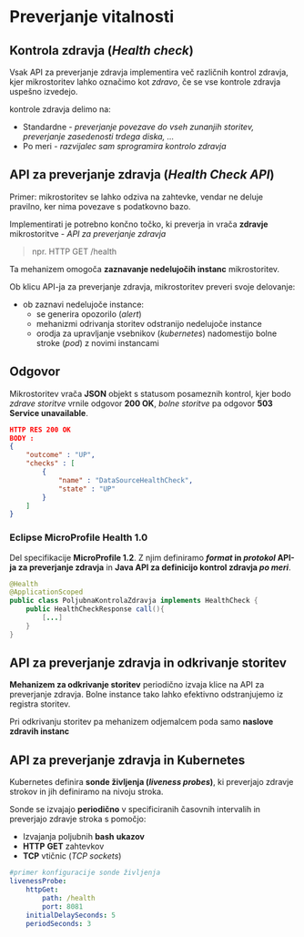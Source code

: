 # Preverjanje vitalnosti

## Kontrola zdravja (*Health check*)
Vsak API za preverjanje zdravja implementira več različnih kontrol zdravja, kjer mikrostoritev lahko označimo kot *zdravo*, če se vse kontrole zdravja uspešno izvedejo.

kontrole zdravja delimo na:
- Standardne - *preverjanje povezave do vseh zunanjih storitev, preverjanje zasedenosti trdega diska, ...*
- Po meri - *razvijalec sam sprogramira kontrolo zdravja*

## API za preverjanje zdravja (*Health Check API*)
Primer: mikrostoritev se lahko odziva na zahtevke, vendar ne deluje pravilno, ker nima povezave s podatkovno bazo.

Implementirati je potrebno končno točko, ki preverja in vrača **zdravje** mikrostoritve - *API za preverjanje zdravja*
> npr. HTTP GET /health

Ta mehanizem omogoča **zaznavanje nedelujočih instanc** mikrostoritev.

Ob klicu API-ja za preverjanje zdravja, mikrostoritev preveri svoje delovanje:
- ob zaznavi nedelujoče instance:
    - se generira opozorilo (*alert*)
    - mehanizmi odrivanja storitev odstranijo nedelujoče instance
    - orodja za upravljanje vsebnikov (*kubernetes*) nadomestijo bolne stroke (*pod*) z novimi instancami

## Odgovor
Mikrostoritev vrača **JSON** objekt s statusom posameznih kontrol, kjer bodo *zdrave storitve* vrnile odgovor **200 OK**, *bolne storitve* pa odgovor **503 Service unavailable**.

```json
HTTP RES 200 OK
BODY : 
{
    "outcome" : "UP",
    "checks" : [
        {
            "name" : "DataSourceHealthCheck",
            "state" : "UP"
        }
    ] 
}
```

### Eclipse MicroProfile Health 1.0
Del specifikacije **MicroProfile 1.2**. Z njim definiramo ***format* in *protokol* API-ja za preverjanje zdravja** in **Java API za definicijo kontrol zdravja *po meri***.
```Java
@Health
@ApplicationScoped
public class PoljubnaKontrolaZdravja implements HealthCheck {
    public HealthCheckResponse call(){
        [...]
    }
}
```
## API za preverjanje zdravja in odkrivanje storitev
**Mehanizem za odkrivanje storitev** periodično izvaja klice na API za preverjanje zdravja. Bolne instance tako lahko efektivno odstranjujemo iz registra storitev.

Pri odkrivanju storitev pa mehanizem odjemalcem poda samo **naslove zdravih instanc**

## API za preverjanje zdravja in Kubernetes
Kubernetes definira **sonde življenja (*liveness probes*)**, ki preverjajo zdravje strokov in jih definiramo na nivoju stroka.

Sonde se izvajajo **periodično** v specificiranih časovnih intervalih in preverjajo zdravje stroka s pomočjo:
- Izvajanja poljubnih **bash** **ukazov**
- **HTTP** **GET** zahtevkov
- **TCP** vtičnic (*TCP sockets*)
```yaml
#primer konfiguracije sonde življenja
livenessProbe:
    httpGet:
        path: /health
        port: 8081
    initialDelaySeconds: 5
    periodSeconds: 3
```

